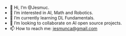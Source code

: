 - 👋 Hi, I’m @Jesmuc.
- 👀 I’m interested in AI, Math and Robotics.
- 🌱 I’m currently learning DL Fundamentals.
- 💞️ I’m looking to collaborate on AI open source projects.
- 📫 How to reach me: jesmunca@gmail.com

<!---
Jesmuc/Jesmuc is a ✨ special ✨ repository because its `README.md` (this file) appears on your GitHub profile.
You can click the Preview link to take a look at your changes.
--->
